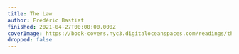 ```yaml
---
title: The Law
author: Frédéric Bastiat
finished: 2021-04-27T00:00:00.000Z
coverImage: https://book-covers.nyc3.digitaloceanspaces.com/readings/the-law-01.webp
dropped: false
---
```


